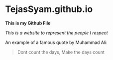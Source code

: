 # TejasSyam.github.io

**This is my Github File**

_This is a website to represent the people I respect_

An example of a famous quote by Muhammad Ali:
> Dont count the days,
> Make the days count

